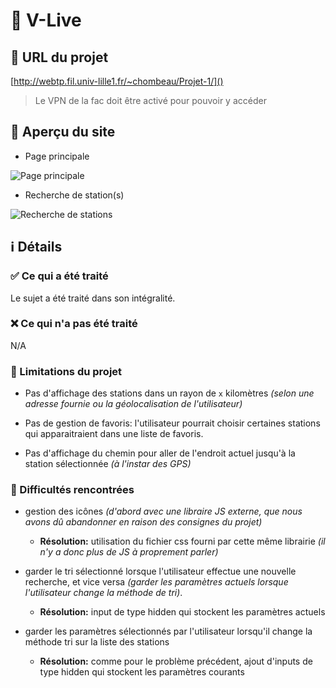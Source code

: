 # 🚴 V-Live

## 🔗 URL du projet

[http://webtp.fil.univ-lille1.fr/~chombeau/Projet-1/]()

> Le VPN de la fac doit être activé pour pouvoir y accéder


## 📸 Aperçu du site

- Page principale

![Page principale](https://i.imgur.com/kSBpZob.jpg)

- Recherche de station(s)

![Recherche de stations](https://i.imgur.com/zLW8sgg.png)


## ℹ️ Détails

### ✅ Ce qui a été traité

Le sujet a été traité dans son intégralité.


### ❌ Ce qui n'a pas été traité 

N/A


### 🤔 Limitations du projet

- Pas d'affichage des stations dans un rayon de `x` kilomètres
*(selon une adresse fournie ou la géolocalisation de l'utilisateur)*

- Pas de gestion de favoris: l'utilisateur pourrait choisir certaines
stations qui apparaitraient dans une liste de favoris.

- Pas d'affichage du chemin pour aller de l'endroit actuel jusqu'à la
station sélectionnée *(à l'instar des GPS)*


### 🔧 Difficultés rencontrées

- gestion des icônes *(d'abord avec une libraire JS externe,
  que nous avons dû abandonner en raison des consignes du projet)*
     * **Résolution:** utilisation du fichier css fourni par cette
        même librairie *(il n'y a donc plus de JS à proprement parler)*

- garder le tri sélectionné lorsque l'utilisateur effectue une
  nouvelle recherche, et vice versa *(garder les paramètres actuels
  lorsque l'utilisateur change la méthode de tri)*.
     * **Résolution:** input de type hidden qui stockent les paramètres
        actuels

- garder les paramètres sélectionnés par l'utilisateur lorsqu'il change
  la méthode tri sur la liste des stations
     * **Résolution:** comme pour le problème précédent, ajout d'inputs
     de type hidden qui stockent les paramètres courants


